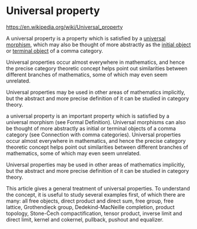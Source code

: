 # Universal property

https://en.wikipedia.org/wiki/Universal_property

A universal property is a property which is satisfied by a [universal morphism](./universal-morphism.md), which may also be thought of more abstractly as the [initial object](./initial-object.md) or [terminal object](./terminal-object.md) of a comma category.

Universal properties occur almost everywhere in mathematics, and hence the precise category theoretic concept helps point out similarities between different branches of mathematics, some of which may even seem unrelated.

Universal properties may be used in other areas of mathematics implicitly, but the abstract and more precise definition of it can be studied in category theory.



a universal property is an important property which is satisfied by a universal morphism (see Formal Definition). Universal morphisms can also be thought of more abstractly as initial or terminal objects of a comma category (see Connection with comma categories). Universal properties occur almost everywhere in mathematics, and hence the precise category theoretic concept helps point out similarities between different branches of mathematics, some of which may even seem unrelated.

Universal properties may be used in other areas of mathematics implicitly, but the abstract and more precise definition of it can be studied in category theory.

This article gives a general treatment of universal properties. To understand the concept, it is useful to study several examples first, of which there are many: all free objects, direct product and direct sum, free group, free lattice, Grothendieck group, Dedekind-MacNeille completion, product topology, Stone-Čech compactification, tensor product, inverse limit and direct limit, kernel and cokernel, pullback, pushout and equalizer.
